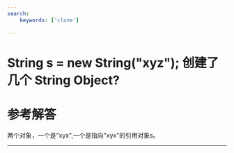 ```yaml
---
search:
    keywords: ['clone']

---
```



# String s = new String("xyz"); 创建了几个 String Object? 

# 参考解答

两个对象，一个是"xyx",一个是指向"xyx"的引用对象s。

---
